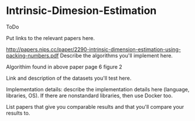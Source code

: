 # Intrinsic-Dimesion-Estimation

ToDo

Put links to the relevant papers here.

http://papers.nips.cc/paper/2290-intrinsic-dimension-estimation-using-packing-numbers.pdf
Describe the algorithms you'll implement here.

Algorithim found in above paper page 6 figure 2


Link and description of the datasets you'll test here.

Implementation details: describe the implementation details here (language, libraries, OS). If there are nonstandard libraries, then use Docker too.

List papers that give you comparable results and that you'll compare your results to.


